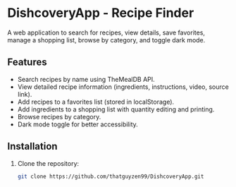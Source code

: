 # DishcoveryApp - Recipe Finder

A web application to search for recipes, view details, save favorites, manage a shopping list, browse by category, and toggle dark mode.

## Features
- Search recipes by name using TheMealDB API.
- View detailed recipe information (ingredients, instructions, video, source link).
- Add recipes to a favorites list (stored in localStorage).
- Add ingredients to a shopping list with quantity editing and printing.
- Browse recipes by category.
- Dark mode toggle for better accessibility.

## Installation
1. Clone the repository:
   ```bash
   git clone https://github.com/thatguyzen99/DishcoveryApp.git